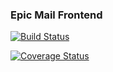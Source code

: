 ### Epic Mail Frontend

[![Build Status](https://travis-ci.com/devPinheiro/epic-mail-frontend.svg?branch=develop)](https://travis-ci.com/devPinheiro/epic-mail-frontend)

[![Coverage Status](https://coveralls.io/repos/github/devPinheiro/epic-mail-frontend/badge.svg?branch=develop)](https://coveralls.io/github/devPinheiro/epic-mail-frontend?branch=develop)
